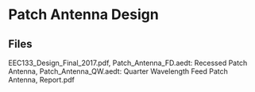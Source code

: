 # Patch Antenna Design

## Files
EEC133_Design_Final_2017.pdf, Patch_Antenna_FD.aedt: Recessed Patch Antenna, Patch_Antenna_QW.aedt: Quarter Wavelength Feed Patch Antenna, Report.pdf
